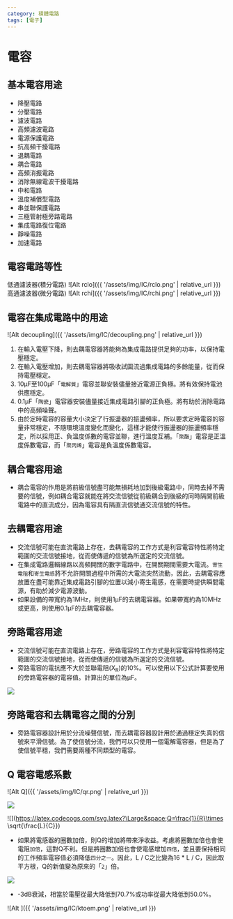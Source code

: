 ```yaml
---
category: 積體電路
tags: [電子]
---
```


# 電容

## 基本電容用途
 * 降壓電路
 * 分壓電路
 * 濾波電路
 * 高頻濾波電路
 * 電源保護電路
 * 抗高頻干擾電路
 * 退耦電路
 * 耦合電路
 * 高頻消振電路
 * 消除無線電波干擾電路
 * 中和電路
 * 溫度補償型電路
 * 串並聯保護電路
 * 三極管射極旁路電路
 * 集成電路復位電路
 * 靜噪電路
 * 加速電路

## 電容電路等性
低通濾波器(積分電路)
![Alt rclo]({{ '/assets/img/IC/rclo.png' | relative_url }})
高通濾波器(微分電路)
![Alt rchi]({{ '/assets/img/IC/rchi.png' | relative_url }})

## 電容在集成電路中的用途
 
![Alt decoupling]({{ '/assets/img/IC/decoupling.png' | relative_url }})
1. 在輸入電壓下降，則去耦電容器將能夠為集成電路提供足夠的功率，以保持電壓穩定。 
2. 在輸入電壓增加，則去耦電容器將吸收試圖流過集成電路的多餘能量，從而保持電壓穩定。
3. 10μF至100μF「`電解質`」電容並聯安裝儘量接近電源正負極。將有效保持電池供應穩定。
4. 0.1μF「`陶瓷`」電容器安裝儘量接近集成電路引腳的正負極。將有助於消除電路中的高頻噪聲。
5. 由於定時電容的容量大小決定了行振盪器的振盪頻率，所以要求定時電容的容量非常穩定，不隨環境溫度變化而變化，這樣才能使行振盪器的振盪頻率穩定，所以採用正、負溫度係數的電容並聯，進行溫度互補。「`聚酯`」電容是正溫度係數電容，而「`聚丙烯`」電容是負溫度係數電容。

## 耦合電容用途
 * 耦合電容的作用是將前級信號盡可能無損耗地加到後級電路中，同時去掉不需要的信號，例如耦合電容就能在將交流信號從前級耦合到後級的同時隔開前級電路中的直流成分，因為電容具有隔直流信號通交流信號的特性。

## 去耦電容用途
 * 交流信號可能在直流電路上存在，去耦電容的工作方式是利容電容特性將特定範圍的交流信號接地，從而使傳遞的信號為所選定的交流信號。
 * 在集成電路邏輯線路以高頻開關的數字電路中，在開關期間需要大電流。`寄生電阻`和`寄生電感`將不允許開關過程中所需的大電流突然流動，因此，去耦電容應放置在盡可能靠近集成電路引腳的位置以減小寄生電感，在需要時提供瞬間電源，有助於減少電源波動。
 * 如果設備的帶寬約為1MHz，則使用1μF的去耦電容器。如果帶寬約為10MHz或更高，則使用0.1µF的去耦電容器。
 
## 旁路電容用途
 * 交流信號可能在直流電路上存在，旁路電容的工作方式是利容電容特性將特定範圍的交流信號接地，從而使傳遞的信號為所選定的交流信號。
 * 旁路電容的電抗應不大於並聯電阻(X<sub>R</sub>)的10%。可以使用以下公式計算要使用的旁路電容器的電容值。計算出的單位為μF。
 
![](https://latex.codecogs.com/svg.latex?\Large&space;C=\frac{10^6}{2\pi{f}\times({X_{R}\times{0.1}})})

## 旁路電容和去耦電容之間的分別
* 旁路電容器設計用於分流噪聲信號，而去耦電容器設計用於通過穩定失真的信號來平滑信號。為了使信號分流，我們可以只使用一個電解電容器，但是為了使信號平穩，我們需要兩種不同類型的電容。

## Q 電容電感系數
![Alt Q]({{ '/assets/img/IC/qr.png' | relative_url }})

![](https://latex.codecogs.com/svg.latex?\Large&space;Q=\dfrac{f_0}{f_2-f_1})


![](https://latex.codecogs.com/svg.latex?\Large&space;Q=\frac{1}{R}\times \sqrt{\frac{L}{C}})

 * 如果將電感器的圈數加倍，則Q的增加將帶來淨收益。考慮將圈數加倍也會使電阻`加倍`，這對Q不利。但是將圈數加倍也會使電感增加`四倍`，並且要保持相同的工作頻率電容值必須降低`四分之一`。因此，L / C之比變為16 * L / C，因此取平方根，Q的新值變為原來的「`2`」倍。

![](https://latex.codecogs.com/svg.latex?\Large&space;Q=\frac{4}{2\times{R}}\times\sqrt{\frac{L}{C}})

* -3dB衰減，相當於電壓從最大降低到70.7%或功率從最大降低到50.0%。

![Alt ]({{ '/assets/img/IC/ktoem.png' | relative_url }})



